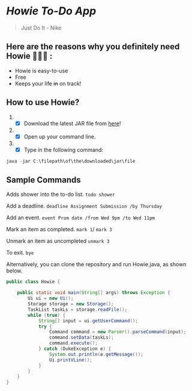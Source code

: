 # *Howie To-Do App*

> Just Do It - Nike

## Here are the reasons why you **definitely** need Howie :ghost::ghost::ghost: :
- Howie is easy-to-use
- Free
- Keeps your life ~~in~~ on track!

## How to use Howie?
1. - [x] Download the latest JAR file from [here](https://github.com/smolegz/ip/releases/tag/A-Jar)!
1.   - [x] Open up your command line.
1.  - [x] Type in the following command:
  ```powershell
  java -jar C:\filepath\of\the\downloaded\jar\file
  ```

## Sample Commands
Adds shower into the to-do list. `todo shower` 

Add a deadline. `deadline Assignment Submission /by Thursday`

Add an event. `event Prom date /from Wed 9pm /to Wed 11pm`

Mark an item as completed. `mark 1`/ `mark 3`

Unmark an item as uncompleted `unmark 3`

To exit. `bye`

Alternatively, you can clone the repository and run Howie.java, as shown below.
```Java
public class Howie {

    public static void main(String[] args) throws Exception {
        Ui ui = new Ui();
        Storage storage = new Storage();
        TaskList taskLs = storage.readFile();
        while (true) {
            String[] input = ui.getUserCommand();
            try {
                Command command = new Parser().parseCommand(input);
                command.setData(taskLs);
                command.execute();
            } catch (DukeException e) {
                System.out.println(e.getMessage());
                Ui.printVLine();
            }
        }
    }
}
```

